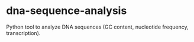 # dna-sequence-analysis
Python tool to analyze DNA sequences (GC content, nucleotide frequency, transcription).
